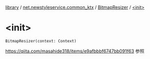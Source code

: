 [library](../../index.md) / [net.newstyleservice.common_ktx](../index.md) / [BitmapResizer](index.md) / [&lt;init&gt;](./-init-.md)

# &lt;init&gt;

`BitmapResizer(context: Context)`

https://qiita.com/masahide318/items/e9afbbbf6747bb091f63 参照

